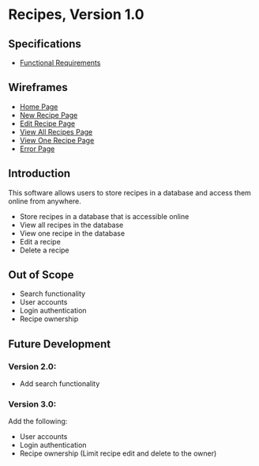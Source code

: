 # Recipes, Version 1.0

## Specifications

- [Functional Requirements](https://sherriemcnulty.github.io/recipes/public/assets/documents/Requirements.PDF)

## Wireframes

- [Home Page](https://sherriemcnulty.github.io/recipes/public/assets/documents/wireframe_index.pdf)
- [New Recipe Page](https://sherriemcnulty.github.io/recipes/public/assets/documents/wireframe_create.pdf)
- [Edit Recipe Page](https://sherriemcnulty.github.io/recipes/public/assets/documents/wireframe_update.pdf)
- [View All Recipes Page](https://sherriemcnulty.github.io/recipes/public/assets/documents/wireframe_view-all.pdf)
- [View One Recipe Page](https://sherriemcnulty.github.io/recipes/public/assets/documents/wireframe_view-one.pdf)
- [Error Page](https://sherriemcnulty.github.io/recipes/public/assets/documents/wireframe_error.pdf)

## Introduction

This software allows users to store recipes in a database and access them online from anywhere.

- Store recipes in a database that is accessible online
- View all recipes in the database
- View one recipe in the database
- Edit a recipe
- Delete a recipe

## Out of Scope

- Search functionality
- User accounts
- Login authentication
- Recipe ownership

## Future Development

### Version 2.0:

- Add search functionality

### Version 3.0:

Add the following:

- User accounts
- Login authentication
- Recipe ownership (Limit recipe edit and delete to the owner)
